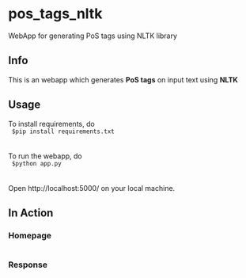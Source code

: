 # pos_tags_nltk
WebApp for generating PoS tags using NLTK library
## Info
This is an webapp which generates <b>PoS tags</b> on input text using <b>NLTK</b>
## Usage
To install requirements, do<br>
<code>
  $pip install requirements.txt
</code><br><br>
To run the webapp, do<br>
<code>
  $python app.py
</code><br><br>
Open http://localhost:5000/ on your local machine.
## In Action
### Homepage
![]()
### Response
![]()
